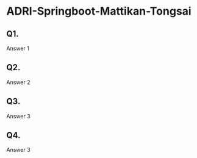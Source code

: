 # ADRI-Springboot-Mattikan-Tongsai

## Q1.

Answer 1

## Q2.

Answer 2

## Q3.

Answer 3

## Q4.

Answer 3
